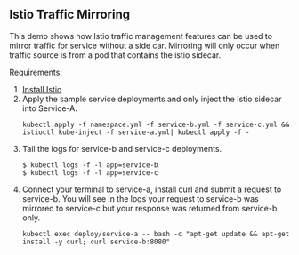 ## Istio Traffic Mirroring

This demo shows how Istio traffic management features can be used to mirror traffic for service without a side car. Mirroring will only occur when traffic source is from a pod that contains the istio sidecar.

Requirements:

1. [Install Istio](../readme.md#Default-Istio-Install)
2. Apply the sample service deployments and only inject the Istio sidecar into Service-A.
	```
	kubectl apply -f namespace.yml -f service-b.yml -f service-c.yml &&  istioctl kube-inject -f service-a.yml| kubectl apply -f -
	```
3. Tail the logs for service-b and service-c deployments.
	```
	$ kubectl logs -f -l app=service-b
	$ kubectl logs -f -l app=service-c
	```
4. Connect your terminal to service-a, install curl and submit a request to service-b. You will see in the logs your request to service-b was mirrored to service-c but your response was returned from service-b only.
	```
	kubectl exec deploy/service-a -- bash -c "apt-get update && apt-get install -y curl; curl service-b:8080"
	```
